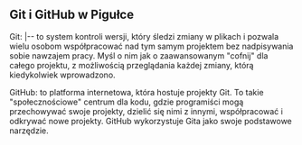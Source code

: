 
Git i GitHub w Pigułce
----------------------


Git:
|--
 to system kontroli wersji, który śledzi zmiany w plikach i pozwala wielu osobom 
współpracować nad tym samym projektem bez nadpisywania sobie nawzajem pracy. Myśl o nim 
jak o zaawansowanym "cofnij" dla całego projektu, z możliwością przeglądania każdej zmiany, 
którą kiedykolwiek wprowadzono.

GitHub: to platforma internetowa, która hostuje projekty Git. To takie "społecznościowe" centrum 
dla kodu, gdzie programiści mogą przechowywać swoje projekty, dzielić się nimi z innymi, 
współpracować i odkrywać nowe projekty. GitHub wykorzystuje Gita jako swoje podstawowe narzędzie.